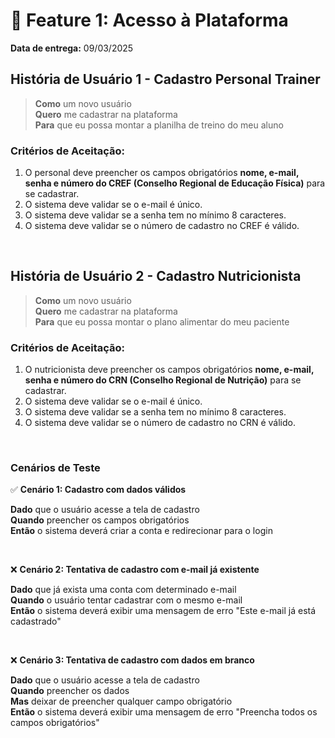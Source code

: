 # 📌 Feature 1: Acesso à Plataforma
**Data de entrega:** 09/03/2025

## História de Usuário 1 - Cadastro Personal Trainer
> **Como** um novo usuário <br>
> **Quero** me cadastrar na plataforma <br>
> **Para** que eu possa montar a planilha de treino do meu aluno

### Critérios de Aceitação:
1. O personal deve preencher os campos obrigatórios **nome, e-mail, senha e número do CREF (Conselho Regional de Educação Física)** para se cadastrar.
2. O sistema deve validar se o e-mail é único.
3. O sistema deve validar se a senha tem no mínimo 8 caracteres.
4. O sistema deve validar se o número de cadastro no CREF é válido.

<br>

## História de Usuário 2 - Cadastro Nutricionista
> **Como** um novo usuário <br>
> **Quero** me cadastrar na plataforma <br>
> **Para** que eu possa montar o plano alimentar do meu paciente

### Critérios de Aceitação:
1. O nutricionista deve preencher os campos obrigatórios **nome, e-mail, senha e número do CRN (Conselho Regional de Nutrição)** para se cadastrar.
2. O sistema deve validar se o e-mail é único.
3. O sistema deve validar se a senha tem no mínimo 8 caracteres.
4. O sistema deve validar se o número de cadastro no CRN é válido.


<br>


### Cenários de Teste
✅ **Cenário 1: Cadastro com dados válidos** 

**Dado** que o usuário acesse a tela de cadastro <br>
**Quando** preencher os campos obrigatórios <br>
**Então** o sistema deverá criar a conta e redirecionar para o login 

<br>

❌ **Cenário 2: Tentativa de cadastro com e-mail já existente** <br>

**Dado** que já exista uma conta com determinado e-mail <br>
**Quando** o usuário tentar cadastrar com o mesmo e-mail <br>
**Então** o sistema deverá exibir uma mensagem de erro "Este e-mail já está cadastrado" 

<br>

❌ **Cenário 3: Tentativa de cadastro com dados em branco** <br>

**Dado** que o usuário acesse a tela de cadastro <br>
**Quando** preencher os dados <br>
**Mas** deixar de preencher qualquer campo obrigatório <br>
**Então** o sistema deverá exibir uma mensagem de erro "Preencha todos os campos obrigatórios"
